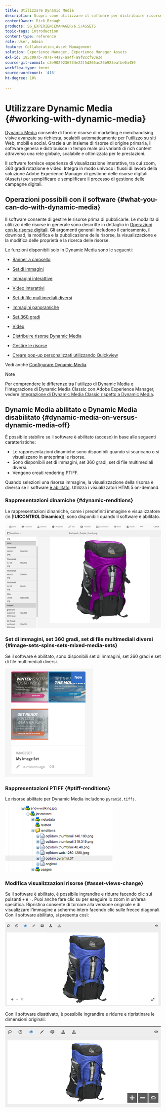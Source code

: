```yaml
---
title: Utilizzare Dynamic Media
description: Scopri come utilizzare il software per distribuire risorse per siti web, mobili e social network.
contentOwner: Rick Brough
products: SG_EXPERIENCEMANAGER/6.5/ASSETS
topic-tags: introduction
content-type: reference
role: User, Admin
feature: Collaboration,Asset Management
solution: Experience Manager, Experience Manager Assets
exl-id: 195c097b-787a-44a2-aa4f-a9f8ccf93e3d
source-git-commit: c3e9029236734e22f5d266ac26b923eafbe0a459
workflow-type: tm+mt
source-wordcount: '416'
ht-degree: 10%

---
```


# Utilizzare Dynamic Media {#working-with-dynamic-media}

[Dynamic Media](https://business.adobe.com/products/experience-manager/assets/dynamic-media.html) consente di fornire risorse di marketing e merchandising visive avanzate su richiesta, scalabili automaticamente per l&#39;utilizzo su siti Web, mobili e social. Grazie a un insieme di risorse di origine primaria, il software genera e distribuisce in tempo reale più varianti di rich content attraverso una rete globale, scalabile e ottimizzata per le prestazioni.

Il software fornisce esperienze di visualizzazione interattive, tra cui zoom, 360 gradi rotazione e video. Integra in modo univoco i flussi di lavoro della soluzione Adobe Experience Manager di gestione delle risorse digitali (Assets) per semplificare e semplificare il processo di gestione delle campagne digitali.

<!-- >ARTICLE IS MISSING. GIVES 404 [!NOTE]
>
>A Community article is available on [Working with Adobe Experience Manager and Dynamic Media](https://helpx.adobe.com/experience-manager/using/aem_dynamic_media.html). -->

## Operazioni possibili con il software {#what-you-can-do-with-dynamic-media}

Il software consente di gestire le risorse prima di pubblicarle. Le modalità di utilizzo delle risorse in generale sono descritte in dettaglio in [Operazioni con le risorse digitali](manage-assets.md). Gli argomenti generali includono il caricamento, il download, la modifica e la pubblicazione delle risorse, la visualizzazione e la modifica delle proprietà e la ricerca delle risorse.

Le funzioni disponibili solo in Dynamic Media sono le seguenti:

* [Banner a carosello](carousel-banners.md)
* [Set di immagini](image-sets.md)
* [Immagini interattive](interactive-images.md)
* [Video interattivi](interactive-videos.md)
* [Set di file multimediali diversi](mixed-media-sets.md)
* [Immagini panoramiche](panoramic-images.md)

* [Set 360 gradi](spin-sets.md)
* [Video](video.md)
* [Distribuire risorse Dynamic Media](delivering-dynamic-media-assets.md)
* [Gestire le risorse](managing-assets.md)
* [Creare pop-up personalizzati utilizzando Quickview](custom-pop-ups.md)

Vedi anche [Configurare Dynamic Media](administering-dynamic-media.md).

>[!NOTE]
>
>Per comprendere le differenze tra l&#39;utilizzo di Dynamic Media e l&#39;integrazione di Dynamic Media Classic con Adobe Experience Manager, vedere [Integrazione di Dynamic Media Classic rispetto a Dynamic Media](/help/sites-administering/scene7.md#aem-scene-integration-versus-dynamic-media).

## Dynamic Media abilitato e Dynamic Media disabilitato {#dynamic-media-on-versus-dynamic-media-off}

È possibile stabilire se il software è abilitato (acceso) in base alle seguenti caratteristiche:

* Le rappresentazioni dinamiche sono disponibili quando si scaricano o si visualizzano in anteprima le risorse.
* Sono disponibili set di immagini, set 360 gradi, set di file multimediali diversi.
* Vengono creati rendering PTIFF.

Quando selezioni una risorsa immagine, la visualizzazione della risorsa è diversa se il software [è abilitato](config-dynamic.md#enabling-dynamic-media). Utilizza i visualizzatori HTML5 on-demand.

### Rappresentazioni dinamiche {#dynamic-renditions}

Le rappresentazioni dinamiche, come i predefiniti immagine e visualizzatore (in **[!UICONTROL Dinamico]**), sono disponibili quando il software è abilitato.

![chlimage_1-358](assets/chlimage_1-358.png)

### Set di immagini, set 360 gradi, set di file multimediali diversi {#image-sets-spins-sets-mixed-media-sets}

Se il software è abilitato, sono disponibili set di immagini, set 360 gradi e set di file multimediali diversi.

![chlimage_1-359](assets/chlimage_1-359.png)

### Rappresentazioni PTIFF {#ptiff-renditions}

Le risorse abilitate per Dynamic Media includono `pyramid.tiffs`.

![chlimage_1-360](assets/chlimage_1-360.png)

### Modifica visualizzazioni risorse {#asset-views-change}

Se il software è abilitato, è possibile ingrandire e ridurre facendo clic sui pulsanti `+` e `-`. Puoi anche fare clic su per eseguire lo zoom in un’area specifica. Ripristina consente di tornare alla versione originale e di visualizzare l&#39;immagine a schermo intero facendo clic sulle frecce diagonali. Con il software abilitato, si presenta così:

![chlimage_1-361](assets/chlimage_1-361.png)

Con il software disattivato, è possibile ingrandire e ridurre e ripristinare le dimensioni originali:

![chlimage_1-362](assets/chlimage_1-362.png)
